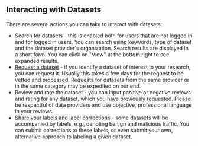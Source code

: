 ## Interacting with Datasets

There are several actions you can take to interact with datasets:

* Search for datasets - this is enabled both for users that are not logged in
and for logged in users. You can search using keywords, type of dataset and
the dataset provider's organization. Search results are displayed in a short
form. You can click on "View" at the bottom right to see expanded results.
* [Request a dataset](request.md) - if you identify a dataset of interest to
your research, you can request it. Usually this takes a few days for the request to be vetted and processed. Requests for datasets from the same provider or in the same category may be expedited on our end.
* Review and rate the dataset - you can input positive or negative reviews and rating for any dataset, which you have previously requested. Please be respectful of data providers and use objective, professional language in your reviews.
* [Share your labels and label corrections](labels.md) - some datasets will be accompanied by labels, e.g., denoting benign and malicious traffic. You can submit corrections to these labels, or even submit your own, alternative approach to labeling a given dataset.